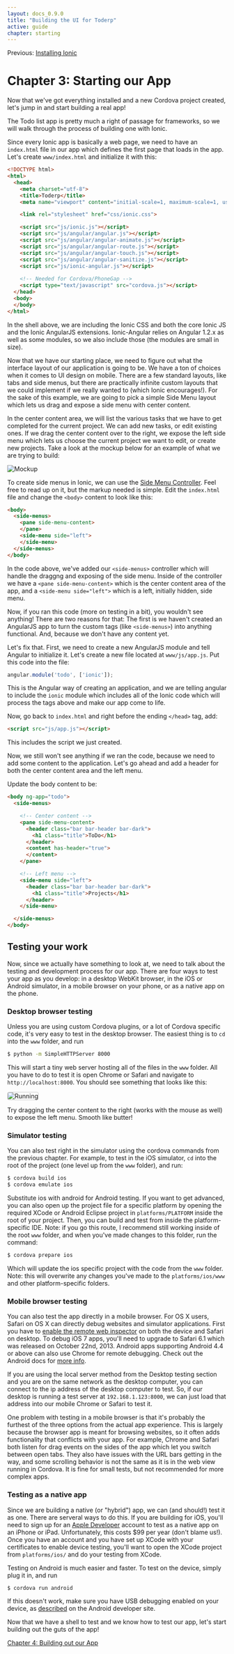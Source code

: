 ```yaml
---
layout: docs_0.9.0
title: "Building the UI for Toderp"
active: guide
chapter: starting
---
```


Previous: <a href="installation.html">Installing Ionic</a>

# Chapter 3: Starting our App

Now that we've got everything installed and a new Cordova project created, let's jump in and start building a real app!

The Todo list app is pretty much a right of passage for frameworks, so we will walk through the process of building one with Ionic.

Since every Ionic app is basically a web page, we need to have an `index.html` file in our app which defines the first page that loads in the app. Let's create `www/index.html` and initialize it with this:

```html
<!DOCTYPE html>
<html>
  <head>
    <meta charset="utf-8">
    <title>Toderp</title>
    <meta name="viewport" content="initial-scale=1, maximum-scale=1, user-scalable=no">

    <link rel="stylesheet" href="css/ionic.css">

    <script src="js/ionic.js"></script>
    <script src="js/angular/angular.js"></script>
    <script src="js/angular/angular-animate.js"></script>
    <script src="js/angular/angular-route.js"></script>
    <script src="js/angular/angular-touch.js"></script>
    <script src="js/angular/angular-sanitize.js"></script>
    <script src="js/ionic-angular.js"></script>
    
    <!-- Needed for Cordova/PhoneGap -->
    <script type="text/javascript" src="cordova.js"></script>
  </head>
  <body>
  </body>
</html>
```

In the shell above, we are including the Ionic CSS and both the core Ionic JS and the Ionic AngularJS extensions. Ionic-Angular relies on Angular 1.2.x as well as some modules, so we also include those (the modules are small in size).

Now that we have our starting place, we need to figure out what the interface layout of our application is going to be. We have a ton of choices when it comes to UI design on mobile. There are a few standard layouts, like tabs and side menus, but there are practically infinite custom layouts that we could implement if we really wanted to (which Ionic encourages!). For the sake of this example, we are going to pick a simple Side Menu layout which lets us drag and expose a side menu with center content.

In the center content area, we will list the various tasks that we have to get completed for the current project. We can add new tasks, or edit existing ones. If we drag the center content over to the right, we expose the left side menu which lets us choose the current project we want to edit, or create new projects.  Take a look at the mockup below for an example of what we are trying to build:

<img src="http://ionicframework.com.s3.amazonaws.com/guide/0.1.0/3-mockup.png" alt="Mockup">

To create side menus in Ionic, we can use the [Side Menu Controller](http://ionicframework.com/docs/angularjs/controllers/side-menu/). Feel free to read up on it, but the markup needed is simple. Edit the `index.html` file and change the `<body>` content to look like this:

```html
<body>
  <side-menus>
    <pane side-menu-content>
    </pane>
    <side-menu side="left">
    </side-menu>
  </side-menus>
</body>
```

In the code above, we've added our `<side-menus>` controller which will handle the draggng and exposing of the side menu. Inside of the controller we have a `<pane side-menu-content>` which is the center content area of the app, and a `<side-menu side="left">` which is a left, initially hidden, side menu.

Now, if you ran this code (more on testing in a bit), you wouldn't see anything! There are two reasons for that: The first is we haven't created an AngularJS app to turn the custom tags (like `<side-menus>`) into anything functional. And, because we don't have any content yet.

Let's fix that. First, we need to create a new AngularJS module and tell Angular to initialize it. Let's create a new file located at `www/js/app.js`. Put this code into the file:

```javascript
angular.module('todo', ['ionic']);
```

This is the Angular way of creating an application, and we are telling angular to include the `ionic` module which includes all of the Ionic code which will process the tags above and make our app come to life.

Now, go back to `index.html` and right before the ending `</head>` tag, add:

```html
<script src="js/app.js"></script>
```

This includes the script we just created.

Now, we still won't see anything if we ran the code, because we need to add some content to the application. Let's go ahead and add a header for both the center content area and the left menu.

Update the body content to be:

```html
<body ng-app="todo">
  <side-menus>

    <!-- Center content -->
    <pane side-menu-content>
      <header class="bar bar-header bar-dark">
        <h1 class="title">ToDo</h1>
      </header>
      <content has-header="true">
      </content>
    </pane>

    <!-- Left menu -->
    <side-menu side="left">
      <header class="bar bar-header bar-dark">
        <h1 class="title">Projects</h1>
      </header>
    </side-menu>

  </side-menus>
</body>
```

## Testing your work

Now, since we actually have something to look at, we need to talk about the testing and development process for our app. There are four ways to test your app as you develop: in a desktop WebKit browser, in the iOS or Android simulator, in a mobile browser on your phone, or as a native app on the phone.

### Desktop browser testing 

Unless you are using custom Cordova plugins, or a lot of Cordova specific code, it's very easy to test in the desktop browser. The easiest thing is to `cd` into the `www` folder, and run

```bash
$ python -m SimpleHTTPServer 8000
```

This will start a tiny web server hosting all of the files in the `www` folder. All you have to do to test it is open Chrome or Safari and navigate to `http://localhost:8000`. You should see something that looks like this:

<img src="http://ionicframework.com.s3.amazonaws.com/guide/0.1.0/3-running.png" style="border: 1px solid #ccc; border-radius: 4px;" alt="Running">

Try dragging the center content to the right (works with the mouse as well) to expose the left menu. Smooth like butter!

### Simulator testing 

You can also test right in the simulator using the cordova commands from the previous chapter. For example, to test in the iOS simulator, `cd` into the root of the project (one level up from the `www` folder), and run:

```bash
$ cordova build ios
$ cordova emulate ios
```

Substitute ios with android for Android testing. If you want to get advanced, you can also open up the project file for a specific platform by opening the required XCode or Android Eclipse project in `platforms/PLATFORM` inside the root of your project. Then, you can build and test from inside the platform-specific IDE. Note: if you go this route, I recommend still working inside of the root `www` folder, and when you've made changes to this folder, run the command:

```bash
$ cordova prepare ios
```

Which will update the ios specific project with the code from the `www` folder. Note: this will overwrite any changes you've made to the `platforms/ios/www` and other platform-specific folders.

### Mobile browser testing 

You can also test the app directly in a mobile browser. For OS X users, Safari on OS X can directly debug websites and simulator applications. First you have to [enable the remote web inspector](http://moduscreate.com/enable-remote-web-inspector-in-ios-6/) on both the device and Safari on desktop. To debug iOS 7 apps, you'll need to upgrade to Safari 6.1 which was released on October 22nd, 2013. Android apps supporting Android 4.4 or above can also use Chrome for remote debugging. Check out the Android docs for [more info](http://developer.android.com/guide/webapps/debugging.html).

If you are using the local server method from the Desktop testing section and you are on the same network as the desktop computer, you can connect to the ip address of the desktop computer to test. So, if our desktop is running a test server at `192.168.1.123:8000`, we can just load that address into our mobile Chrome or Safari to test it.

One problem with testing in a mobile browser is that it's probably the furthest of the three options from the actual app experience. This is largely because the browser app is meant for browsing websites, so it often adds functionality that conflicts with your app. For example, Chrome and Safari both listen for drag events on the sides of the app which let you switch between open tabs. They also have issues with the URL bars getting in the way, and some scrolling behavior is not the same as it is in the web view running in Cordova. It is fine for small tests, but not recommended for more complex apps.

### Testing as a native app

Since we are building a native (or "hybrid") app, we can (and should!) test it as one. There are serveral ways to do this. If you are building for iOS, you'll need to sign up for an [Apple Developer](https://developer.apple.com/) account to test as a native app on an iPhone or iPad. Unfortunately, this costs $99 per year (don't blame us!). Once you have an account and you have set up XCode with your certificates to enable device testing, you'll want to open the XCode project from `platforms/ios/` and do your testing from XCode.

Testing on Android is much easier and faster. To test on the device, simply plug it in, and run

```bash
$ cordova run android
```

If this doesn't work, make sure you have USB debugging enabled on your device, as [described](http://developer.android.com/tools/device.html) on the Android developer site.

Now that we have a shell to test and we know how to test our app, let's start building out the guts of the app!

[Chapter 4: Building out our App](building.html)


